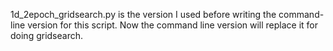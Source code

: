 1d_2epoch_gridsearch.py is the version I used before writing the command-line version for this script.
Now the command line version will replace it for doing gridsearch.